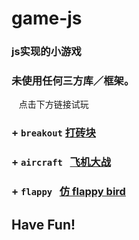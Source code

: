 # game-js
### js实现的小游戏

### 未使用任何三方库／框架。
    点击下方链接试玩

 ### + `breakout`   [打砖块](https://warm-fjord-63972.herokuapp.com/game/breakout/game.html)
 
 ### + `aircraft`   [飞机大战](https://warm-fjord-63972.herokuapp.com/game/aircraft/game.html)
 
 ### + `flappy`   [仿 flappy bird](https://warm-fjord-63972.herokuapp.com/game/flappy/game.html)

## **Have Fun!**
